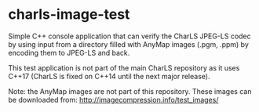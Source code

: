 # charls-image-test

Simple C++ console application that can verify the CharLS JPEG-LS codec by using input
from a directory filled with AnyMap images (.pgm, .ppm) by encoding them to JPEG-LS and back.

This test application is not part of the main CharLS repository as it uses C++17
(CharLS is fixed on C++14 until the next major release).

Note: the AnyMap images are not part of this repository. These images can be downloaded from:
<http://imagecompression.info/test_images/>
